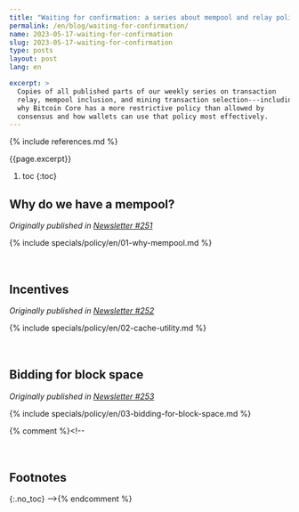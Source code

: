 ```yaml
---
title: "Waiting for confirmation: a series about mempool and relay policy"
permalink: /en/blog/waiting-for-confirmation/
name: 2023-05-17-waiting-for-confirmation
slug: 2023-05-17-waiting-for-confirmation
type: posts
layout: post
lang: en

excerpt: >
  Copies of all published parts of our weekly series on transaction
  relay, mempool inclusion, and mining transaction selection---including
  why Bitcoin Core has a more restrictive policy than allowed by
  consensus and how wallets can use that policy most effectively.
---
```

<style>
/* put a little extra space between the H2s to maybe help
 * readers understand each of these was originally published independently
 * of the others */
h2:not(:first-of-type) { margin-top: 3em; }
</style>

{% include references.md %}

{{page.excerpt}}

1. toc
{:toc}

## Why do we have a mempool?

*Originally published in [Newsletter #251](/en/newsletters/2023/05/17/#waiting-for-confirmation-1-why-do-we-have-a-mempool)*

{% include specials/policy/en/01-why-mempool.md %}

## Incentives

*Originally published in [Newsletter #252](/en/newsletters/2023/05/24/#waiting-for-confirmation-2-incentives)*

{% include specials/policy/en/02-cache-utility.md %}

## Bidding for block space

*Originally published in [Newsletter #253](/en/newsletters/2023/05/31/#waiting-for-confirmation-3-bidding-for-block-space)*

{% include specials/policy/en/03-bidding-for-block-space.md %}

{% comment %}<!--
## Footnotes
{:.no_toc}
-->{% endcomment %}
